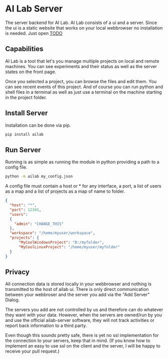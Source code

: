 # AI Lab Server

The server backend for AI Lab.
AI Lab consists of a ui and a server.
Since the ui is a static website that works on your local webbrowser no installation is needed. Just open [TODO](#)

## Capabilities

AI Lab is a tool that let's you manage multiple projects on local and remote machines.
You can see experiments and their status as well as the server states on the front page.

Once you selected a project, you can browse the files and edit them.
You can see recent events of this project.
And of course you can run python and shell files in a terminal as well as just use a terminal on the machine starting in the project folder.

## Install Server

Installation can be done via pip.

```bash
pip install ailab
```

## Run Server

Running is as simple as running the module in python providing a path to a config file.

```bash
python -m ailab my_config.json
```

A config file must contain a host or * for any interface, a port, a list of users as a map and a list of projects as a map of name to folder.

```json
{
  "host": "*",
  "port": 12345,
  "users": 
  {
    "admin": "CHANGE_THIS"
  },
  "workspace": "/home/myuser/workspace",
  "projects": {
      "MyCoolWindowsProject": "D:/myfolder",
      "MyCoolLinuxProject": "/home/myuser/myfolder"
  }
}
```

## Privacy

All connection data is stored locally in your webbrowser and nothing is transmitted to the host of ailab ui.
There is only direct communication between your webbroser and the server you add via the "Add Server" Dialog.

The servers you add are not controlled by us and therefore can do whatever they want with your data.
However, when the servers are owned/run by you and use the official ailab-server software, they will not track activities or report back information to a third party.

Even though this sounds pretty safe, there is yet no ssl implementation for the connection to your servers, keep that in mind.
(If you know how to implement an easy to use ssl on the client and the server, I will be happy to receive your pull request.)
